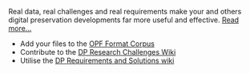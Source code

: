 Real data, real challenges and real requirements make your and others digital preservation developments far more useful and effective. [Read more...](improve_corpora.html)

* Add your files to the [OPF Format Corpus](https://github.com/openplanets/format-corpus)
* Contribute to the [DP Research Challenges Wiki](http://sokrates.ifs.tuwien.ac.at/wiki/index.php/Main_Page)
* Utilise the [DP Requirements and Solutions wiki](http://wiki.opf-labs.org/display/REQ/Digital+Preservation+and+Data+Curation+Requirements+and+Solutions)
